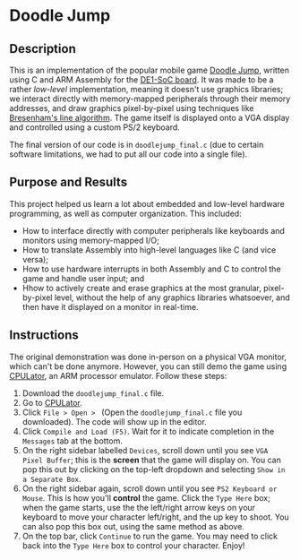 # Doodle Jump

## Description
This is an implementation of the popular mobile game [Doodle Jump](https://play.google.com/store/apps/details?id=com.lima.doodlejump&hl=en&gl=US&pli=1), written using C and ARM Assembly for the [DE1-SoC board](https://www.terasic.com.tw/cgi-bin/page/archive.pl?Language=English&No=836). It was made to be a rather *low-level* implementation, meaning it doesn't use graphics libraries; we interact directly with memory-mapped peripherals through their memory addresses, and draw graphics pixel-by-pixel using techniques like [Bresenham's line algorithm](https://en.wikipedia.org/wiki/Bresenham%27s_line_algorithm). The game itself is displayed onto a VGA display and controlled using a custom PS/2 keyboard.

The final version of our code is in ```doodlejump_final.c``` (due to certain software limitations, we had to put all our code into a single file).

## Purpose and Results
This project helped us learn a lot about embedded and low-level hardware programming, as well as computer organization. This included: 
* How to interface directly with computer peripherals like keyboards and monitors using memory-mapped I/O; 
* How to translate Assembly into high-level languages like C (and vice versa);
* How to use hardware interrupts in both Assembly and C to control the game and handle user input; and 
* Hhow to actively create and erase graphics at the most granular, pixel-by-pixel level, without the help of any graphics libraries whatsoever, and then have it displayed on a monitor in real-time. 

## Instructions
The original demonstration was done in-person on a physical VGA monitor, which can't be done anymore. However, you can still demo the game using [CPULator](https://cpulator.01xz.net/?sys=arm-de1soc), an ARM processor emulator. Follow these steps:
1. Download the ```doodlejump_final.c``` file.
2. Go to [CPULator](https://cpulator.01xz.net/?sys=arm-de1soc).
3. Click ```File > Open > ``` (Open the ```doodlejump_final.c``` file you downloaded). The code will show up in the editor. 
4. Click ```Compile and Load (F5)```. Wait for it to indicate completion in the ```Messages``` tab at the bottom.
5. On the right sidebar labelled ```Devices```, scroll down until you see ```VGA Pixel Buffer```; this is the **screen** that the game will display on. You can pop this out by clicking on the top-left dropdown and selecting ```Show in a Separate Box```.
6. On the right sidebar again, scroll down until you see ```PS2 Keyboard or Mouse```. This is how you'll **control** the game. Click the ```Type Here``` box; when the game starts, use the the left/right arrow keys on your keyboard to move your character left/right, and the up key to shoot. You can also pop this box out, using the same method as above.
7. On the top bar, click ```Continue``` to run the game. You may need to click back into the ```Type Here``` box to control your character. Enjoy!

